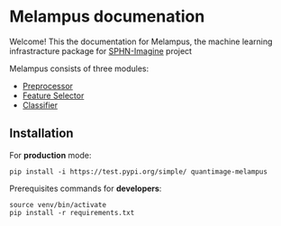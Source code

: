 # Melampus documenation
Welcome! This the documentation for Melampus, the machine learning infrastracture package for [SPHN-Imagine](http://medgift.hevs.ch/wordpress/projects/imagine/) project 

Melampus consists of three modules:

+ [Preprocessor](preprocessor.md)
+ [Feature Selector](feature_selector.md)
+ [Classifier](classifier.md)

## Installation
For **production** mode:
```
pip install -i https://test.pypi.org/simple/ quantimage-melampus
```
Prerequisites commands for **developers**:

```
source venv/bin/activate
pip install -r requirements.txt
```